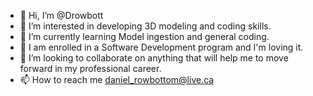 - 👋 Hi, I’m @Drowbott
- 👀 I’m interested in developing 3D modeling and coding skills.
- 🌱 I’m currently learning Model ingestion and general coding.
- 💞️ I am enrolled in a Software Development program and I'm loving it.
- 💞️ I’m looking to collaborate on anything that will help me to move forward in my professional career.
- 📫 How to reach me daniel_rowbottom@live.ca

<!---
Drowbott/Drowbott is a ✨ special ✨ repository because its `README.md` (this file) appears on your GitHub profile.
You can click the Preview link to take a look at your changes.
--->
